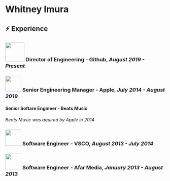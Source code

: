 # Whitney Imura


## :zap: Experience 

### <img height="60" src="https://www.shareicon.net/data/2015/08/04/79767_square_512x512.png">  Director of Engineering - Github,  _August 2019 - Present_


### <img height="50" src="https://encrypted-tbn0.gstatic.com/images?q=tbn:ANd9GcSDEhIr0bi1lsn-a6c5TtQNKihUftR7LBvOvg&usqp=CAU">  Senior Engineering Manager - Apple, _July 2014 - August 2019_
 

#### Senior Softare Engineer - Beats Music
_Beats Music was aquired by Apple in 2014_

### <img height="50" src="https://i.pinimg.com/originals/f8/dc/5b/f8dc5b9909819a9b17c212f57ed637dc.png"> Software Engineer - VSCO, _August 2013 - July 2014_

### <img height="50" src="https://media.glassdoor.com/sqll/735329/afar-media-squarelogo-1464078745383.png"> Software Engineer - Afar Media, _January 2013 - August 2013_

